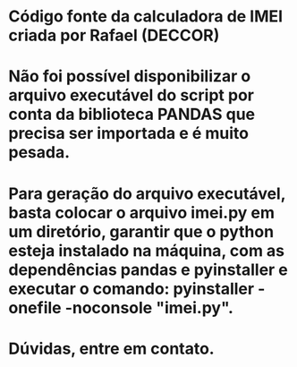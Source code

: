 # Código fonte da calculadora de IMEI criada por Rafael (DECCOR)
# Não foi possível disponibilizar o arquivo executável do script por conta da biblioteca PANDAS que precisa ser importada e é muito pesada.

# Para geração do arquivo executável, basta colocar o arquivo imei.py em um diretório, garantir que o python esteja instalado na máquina, com as dependências pandas e pyinstaller e executar o comando: pyinstaller -onefile -noconsole "imei.py".

# Dúvidas, entre em contato.
